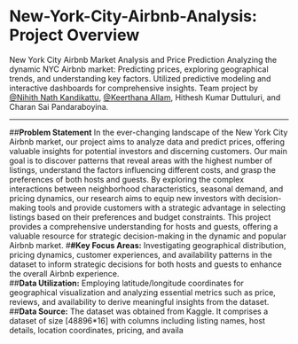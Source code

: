 # New-York-City-Airbnb-Analysis: Project Overview
New York City Airbnb Market Analysis and Price Prediction
Analyzing the dynamic NYC Airbnb market: Predicting prices, exploring geographical trends, and understanding key factors. Utilized predictive modeling and interactive dashboards for comprehensive insights. Team project by [@Nihith Nath Kandikattu](https://github.com/nihith-nath), [@Keerthana Allam](https://github.com/Keerthana-Allam), Hithesh Kumar Duttuluri, and Charan Sai Pandaraboyina.
___
##**Problem Statement**
In the ever-changing landscape of the New York City Airbnb market, our project aims to analyze data and predict prices, offering valuable insights for potential investors and discerning customers. Our main goal is to discover patterns that reveal areas with the highest number of listings, understand the factors influencing different costs, and grasp the preferences of both hosts and guests. By exploring the complex interactions between neighborhood characteristics, seasonal demand, and pricing dynamics, our research aims to equip new investors with decision-making tools and provide customers with a strategic advantage in selecting listings based on their preferences and budget constraints. This project provides a comprehensive understanding for hosts and guests, offering a valuable resource for strategic decision-making in the dynamic and popular Airbnb market.
#**#Key  Focus  Areas:** 
Investigating geographical distribution, pricing  dynamics, customer experiences, and  availability patterns in the dataset to inform strategic decisions for both hosts and guests to enhance the overall Airbnb experience.  
##**Data Utilization:** Employing latitude/longitude coordinates for geographical visualization and analyzing essential metrics such as price, reviews, and availability to derive meaningful insights from the dataset. 
##**Data Source:** The dataset was obtained from Kaggle. It comprises a dataset of size [48896*16] with columns including listing names, host details, location coordinates, pricing, and availa

